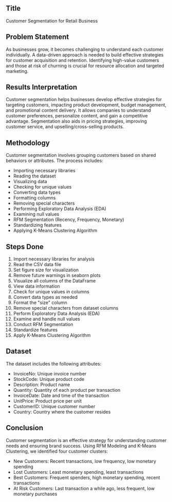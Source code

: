 
## Title
Customer Segmentation for Retail Business

## Problem Statement
As businesses grow, it becomes challenging to understand each customer individually. A data-driven approach is needed to build effective strategies for customer acquisition and retention. Identifying high-value customers and those at risk of churning is crucial for resource allocation and targeted marketing.

## Results Interpretation
Customer segmentation helps businesses develop effective strategies for targeting customers, impacting product development, budget management, and promotional content delivery. It allows companies to understand customer preferences, personalize content, and gain a competitive advantage. Segmentation also aids in pricing strategies, improving customer service, and upselling/cross-selling products.

## Methodology
Customer segmentation involves grouping customers based on shared behaviors or attributes. The process includes:
- Importing necessary libraries
- Reading the dataset
- Visualizing data
- Checking for unique values
- Converting data types
- Formatting columns
- Removing special characters
- Performing Exploratory Data Analysis (EDA)
- Examining null values
- RFM Segmentation (Recency, Frequency, Monetary)
- Standardizing features
- Applying K-Means Clustering Algorithm

## Steps Done
1. Import necessary libraries for analysis
2. Read the CSV data file
3. Set figure size for visualization
4. Remove future warnings in seaborn plots
5. Visualize all columns of the DataFrame
6. View data information
7. Check for unique values in columns
8. Convert data types as needed
9. Format the "size" column
10. Remove special characters from dataset columns
11. Perform Exploratory Data Analysis (EDA)
12. Examine and handle null values
13. Conduct RFM Segmentation
14. Standardize features
15. Apply K-Means Clustering Algorithm

## Dataset
The dataset includes the following attributes:
- InvoiceNo: Unique invoice number
- StockCode: Unique product code
- Description: Product name
- Quantity: Quantity of each product per transaction
- InvoiceDate: Date and time of the transaction
- UnitPrice: Product price per unit
- CustomerID: Unique customer number
- Country: Country where the customer resides

## Conclusion
Customer segmentation is an effective strategy for understanding customer needs and ensuring brand success. Using RFM Modeling and K-Means Clustering, we identified four customer clusters:
- New Customers: Recent transactions, low frequency, low monetary spending
- Lost Customers: Least monetary spending, least transactions
- Best Customers: Frequent spenders, high monetary spending, recent transactions
- At Risk Customers: Last transaction a while ago, less frequent, low monetary purchases

